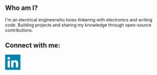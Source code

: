 ## Who am I?
I'm an electrical engineerwho loves tinkering with electronics and writing code. Building projects and sharing my knowledge through open-source contributions.


## Connect with me:

<a href="https://www.linkedin.com/in/goran-%C5%A1ostarko-b6a10647/"> <img align="left" alt="gsostarko" width="50px" src="./img/linkedin-svgrepo-com.svg"/><br><br><br>
  
